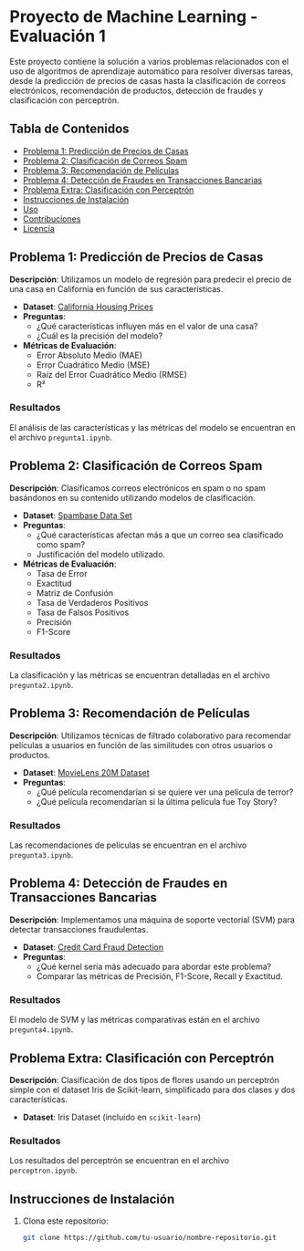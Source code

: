 # Proyecto de Machine Learning - Evaluación 1

Este proyecto contiene la solución a varios problemas relacionados con el uso de algoritmos de aprendizaje automático para resolver diversas tareas, desde la predicción de precios de casas hasta la clasificación de correos electrónicos, recomendación de productos, detección de fraudes y clasificación con perceptrón.

## Tabla de Contenidos
- [Problema 1: Predicción de Precios de Casas](#problema-1-predicción-de-precios-de-casas)
- [Problema 2: Clasificación de Correos Spam](#problema-2-clasificación-de-correos-spam)
- [Problema 3: Recomendación de Películas](#problema-3-recomendación-de-películas)
- [Problema 4: Detección de Fraudes en Transacciones Bancarias](#problema-4-detección-de-fraudes-en-transacciones-bancarias)
- [Problema Extra: Clasificación con Perceptrón](#problema-extra-clasificación-con-perceptrón)
- [Instrucciones de Instalación](#instrucciones-de-instalación)
- [Uso](#uso)
- [Contribuciones](#contribuciones)
- [Licencia](#licencia)

## Problema 1: Predicción de Precios de Casas

**Descripción**: Utilizamos un modelo de regresión para predecir el precio de una casa en California en función de sus características.

- **Dataset**: [California Housing Prices](https://www.kaggle.com/datasets/camnugent/california-housing-prices)
- **Preguntas**:
  - ¿Qué características influyen más en el valor de una casa?
  - ¿Cuál es la precisión del modelo?
- **Métricas de Evaluación**:
  - Error Absoluto Medio (MAE)
  - Error Cuadrático Medio (MSE)
  - Raíz del Error Cuadrático Medio (RMSE)
  - R²

### Resultados

El análisis de las características y las métricas del modelo se encuentran en el archivo `pregunta1.ipynb`.

## Problema 2: Clasificación de Correos Spam

**Descripción**: Clasificamos correos electrónicos en spam o no spam basándonos en su contenido utilizando modelos de clasificación.

- **Dataset**: [Spambase Data Set](https://archive.ics.uci.edu/dataset/94/spambase)
- **Preguntas**:
  - ¿Qué características afectan más a que un correo sea clasificado como spam?
  - Justificación del modelo utilizado.
- **Métricas de Evaluación**:
  - Tasa de Error
  - Exactitud
  - Matriz de Confusión
  - Tasa de Verdaderos Positivos
  - Tasa de Falsos Positivos
  - Precisión
  - F1-Score

### Resultados

La clasificación y las métricas se encuentran detalladas en el archivo `pregunta2.ipynb`.

## Problema 3: Recomendación de Películas

**Descripción**: Utilizamos técnicas de filtrado colaborativo para recomendar películas a usuarios en función de las similitudes con otros usuarios o productos.

- **Dataset**: [MovieLens 20M Dataset](https://www.kaggle.com/datasets/grouplens/movielens-20m-dataset?select=movie.csv)
- **Preguntas**:
  - ¿Qué película recomendarían si se quiere ver una película de terror?
  - ¿Qué película recomendarían si la última película fue Toy Story?

### Resultados

Las recomendaciones de películas se encuentran en el archivo `pregunta3.ipynb`.

## Problema 4: Detección de Fraudes en Transacciones Bancarias

**Descripción**: Implementamos una máquina de soporte vectorial (SVM) para detectar transacciones fraudulentas.

- **Dataset**: [Credit Card Fraud Detection](https://www.kaggle.com/datasets/mlg-ulb/creditcardfraud)
- **Preguntas**:
  - ¿Qué kernel sería más adecuado para abordar este problema?
  - Comparar las métricas de Precisión, F1-Score, Recall y Exactitud.
  
### Resultados

El modelo de SVM y las métricas comparativas están en el archivo `pregunta4.ipynb`.

## Problema Extra: Clasificación con Perceptrón

**Descripción**: Clasificación de dos tipos de flores usando un perceptrón simple con el dataset Iris de Scikit-learn, simplificado para dos clases y dos características.

- **Dataset**: Iris Dataset (incluido en `scikit-learn`)

### Resultados

Los resultados del perceptrón se encuentran en el archivo `perceptron.ipynb`.

## Instrucciones de Instalación

1. Clona este repositorio:
   ```bash
   git clone https://github.com/tu-usuario/nombre-repositorio.git
